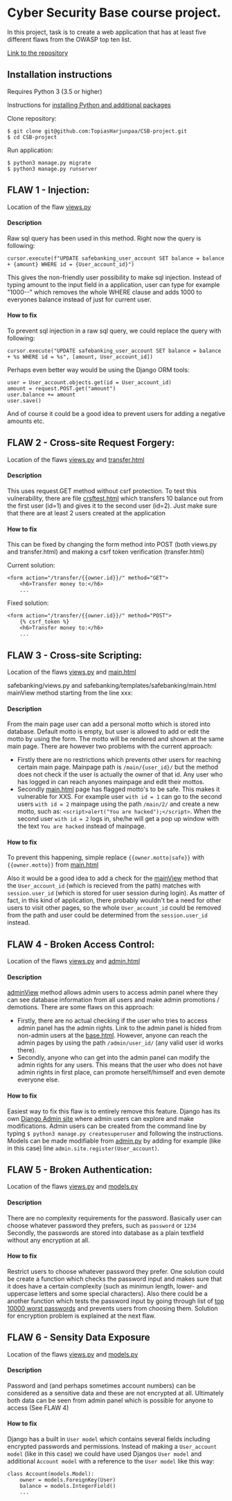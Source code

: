 # Cyber Security Base course project. 
In this project, task is to create a web application that has at least five different flaws from the OWASP top ten list.

[Link to the repository](https://github.com/TopiasHarjunpaa/CSB-project)

## Installation instructions

Requires Python 3 (3.5 or higher)

Instructions for [installing Python and additional packages](https://cybersecuritybase.mooc.fi/installation-guide)

Clone repository:

```
$ git clone git@github.com:TopiasHarjunpaa/CSB-project.git
$ cd CSB-project
```

Run application:

```
$ python3 manage.py migrate
$ python3 manage.py runserver
```

## FLAW 1 - Injection:
Location of the flaw [views.py](https://github.com/TopiasHarjunpaa/CSB-project/blob/d7e07727fffcd323dab6d205e9d0b54e1e4e78d7/safebanking/views.py#L137)

#### Description
Raw sql query has been used in this method. Right now the query is following:

```
cursor.execute(f"UPDATE safebanking_user_account SET balance = balance + {amount} WHERE id = {User_account_id}")
```

This gives the non-friendly user possibility to make sql injection. Instead of typing amount to the input field in a application, user can type for example "1000--" which removes the whole WHERE clause and adds 1000 to everyones balance instead of just for current user.

#### How to fix
To prevent sql injection in a raw sql query, we could replace the query with following:

```
cursor.execute("UPDATE safebanking_user_account SET balance = balance + %s WHERE id = %s", [amount, User_account_id])
```

Perhaps even better way would be using the Django ORM tools:

```
user = User_account.objects.get(id = User_account_id)
amount = request.POST.get("amount")
user.balance += amount
user.save()
```
And of course it could be a good idea to prevent users for adding a negative amounts etc.


## FLAW 2 - Cross-site Request Forgery:
Location of the flaws [views.py](https://github.com/TopiasHarjunpaa/CSB-project/blob/8d752cc92868132556eb27af96775cd3543cfd91/safebanking/views.py#L115) and [transfer.html](https://github.com/TopiasHarjunpaa/CSB-project/blob/8d752cc92868132556eb27af96775cd3543cfd91/safebanking/templates/safebanking/transfer.html#L17)

#### Description
This uses request.GET method without csrf protection. To test this vulnerability, there are file [crsftest.html](https://github.com/TopiasHarjunpaa/CSB-project/blob/8d752cc92868132556eb27af96775cd3543cfd91/Csrf_test/crsftest.html#L4) which transfers 10 balance out from the first user (id=1) and gives it to the second user (id=2). Just make sure that there are at least 2 users created at the application

#### How to fix
This can be fixed by changing the form method into POST (both views.py and transfer.html) and making a csrf token verification (transfer.html)

Current solution:

```
<form action="/transfer/{{owner.id}}/" method="GET">
    <h6>Transfer money to:</h6>
    ...
```
Fixed solution:

```
<form action="/transfer/{{owner.id}}/" method="POST">
    {% csrf_token %}
    <h6>Transfer money to:</h6>
    ...
```

## FLAW 3 - Cross-site Scripting:
Location of the flaws [views.py](https://github.com/TopiasHarjunpaa/CSB-project/blob/a6206e61d4ec13411bc75c9bf6456906754bc9f1/safebanking/views.py#L104) and [main.html](https://github.com/TopiasHarjunpaa/CSB-project/blob/a6206e61d4ec13411bc75c9bf6456906754bc9f1/safebanking/templates/safebanking/main.html#L22)

safebanking/views.py and safebanking/templates/safebanking/main.html
mainView method starting from the line xxx:

#### Description
From the main page user can add a personal motto which is stored into database. Default motto is empty, but user is allowed to add or edit the motto by using the form. The motto will be rendered and shown at the same main page. There are however two problems with the current approach: 
- Firstly there are no restrictions which prevents other users for reaching certain main page. Mainpage path is `/main/{user_id}/` but the method does not check if the user is actually the owner of that id. Any user who has logged in can reach anyones mainpage and edit their mottos.
- Secondly [main.html](https://github.com/TopiasHarjunpaa/CSB-project/blob/a6206e61d4ec13411bc75c9bf6456906754bc9f1/safebanking/templates/safebanking/main.html#L22) page has flagged motto's to be safe. This makes it vulnerable for XXS. For example user `with id = 1` can go to the second users `with id = 2` mainpage using the path `/main/2/` and create a new motto, such as: `<script>alert("You are hacked");</script>`. When the second user `with id = 2` logs in, she/he will get a pop up window with the text `You are hacked` instead of mainpage.

#### How to fix
To prevent this happening, simple replace `{{owner.motto|safe}}` with `{{owner.motto}}` from [main.html](https://github.com/TopiasHarjunpaa/CSB-project/blob/a6206e61d4ec13411bc75c9bf6456906754bc9f1/safebanking/templates/safebanking/main.html#L22)

Also it would be a good idea to add a check for the [mainView](https://github.com/TopiasHarjunpaa/CSB-project/blob/a6206e61d4ec13411bc75c9bf6456906754bc9f1/safebanking/templates/safebanking/main.html#L22) method that the `User_account_id` (which is recieved from the path) matches with `session.user_id` (which is stored for user session during login). As matter of fact, in this kind of application, there probably wouldn't be a need for other users to visit other pages, so the whole `User_account_id` could be removed from the path and user could be determined from the `session.user_id` instead.

## FLAW 4 - Broken Access Control:
Location of the flaws [views.py](https://github.com/TopiasHarjunpaa/CSB-project/blob/8605f40a2531246e9b2f4095681ed5febf801584/safebanking/views.py#L86) and [admin.html](https://github.com/TopiasHarjunpaa/CSB-project/blob/8605f40a2531246e9b2f4095681ed5febf801584/safebanking/templates/safebanking/admin.html#L14)

#### Description
[adminView](https://github.com/TopiasHarjunpaa/CSB-project/blob/8605f40a2531246e9b2f4095681ed5febf801584/safebanking/views.py#L86) method allows admin users to access admin panel where they can see database information from all users and make admin promotions / demotions. There are some flaws on this approach:
- Firstly, there are no actual checking if the user who tries to access admin panel has the admin rights. Link to the admin panel is hided from non-admin users at the [base.html](https://github.com/TopiasHarjunpaa/CSB-project/blob/8605f40a2531246e9b2f4095681ed5febf801584/safebanking/templates/safebanking/base.html#L40). However, anyone can reach the admin pages by using the path `/admin/user_id/` (any valid user id works there).
- Secondly, anyone who can get into the admin panel can modify the admin rights for any users. This means that the user who does not have admin rights in first place, can promote herself/himself and even demote everyone else.

#### How to fix
Easiest way to fix this flaw is to entirely remove this feature. Django has its own [Django Admin site](https://docs.djangoproject.com/en/3.1/intro/tutorial02/) where admin users can explore and make modifications. Admin users can be created from the command line by typing `$ python3 manage.py createsuperuser` and following the instructions. Models can be made modifiable from [admin.py](https://github.com/TopiasHarjunpaa/CSB-project/blob/8605f40a2531246e9b2f4095681ed5febf801584/safebanking/admin.py#L5) by adding for example (like in this case) line `admin.site.register(User_account)`. 

## FLAW 5 - Broken Authentication:
Location of the flaws [views.py](https://github.com/TopiasHarjunpaa/CSB-project/blob/8605f40a2531246e9b2f4095681ed5febf801584/safebanking/views.py#L67) and [models.py](https://github.com/TopiasHarjunpaa/CSB-project/blob/8605f40a2531246e9b2f4095681ed5febf801584/safebanking/models.py#L7)

#### Description
There are no complexity requirements for the password. Basically user can choose whatever password they prefers, such as `password` or `1234` Secondly, the passwords are stored into database as a plain textfield without any encryption at all.

#### How to fix
Restrict users to choose whatever password they prefer. One solution could be create a function which checks the password input and makes sure that it does have a certain complexity (such as minimun length, lower- and uppercase letters and some special characters). Also there could be a another function which tests the password input by going through list of [top 10000 worst passwords](https://github.com/danielmiessler/SecLists/tree/master/Passwords) and prevents users from choosing them. Solution for encryption problem is explained at the next flaw.

## FLAW 6 - Sensity Data Exposure
Location of the flaws [views.py](https://github.com/TopiasHarjunpaa/CSB-project/blob/8605f40a2531246e9b2f4095681ed5febf801584/safebanking/views.py#L67) and [models.py](https://github.com/TopiasHarjunpaa/CSB-project/blob/8605f40a2531246e9b2f4095681ed5febf801584/safebanking/models.py#L7)

#### Description
Password and (and perhaps sometimes account numbers) can be considered as a sensitive data and these are not encrypted at all. Ultimately both data can be seen from admin panel which is possible for anyone to access (See FLAW 4)

#### How to fix
Django has a built in `User model` which contains several fields including encrypted passwords and permissions. Instead of making a `User_account model` (like in this case) we could have used Djangos `User model` and additional `Account model` with a reference to the `User model` like this way:

```
class Account(models.Model):
    owner = models.ForeignKey(User)
    balance = models.IntegerField()
    ...
```

